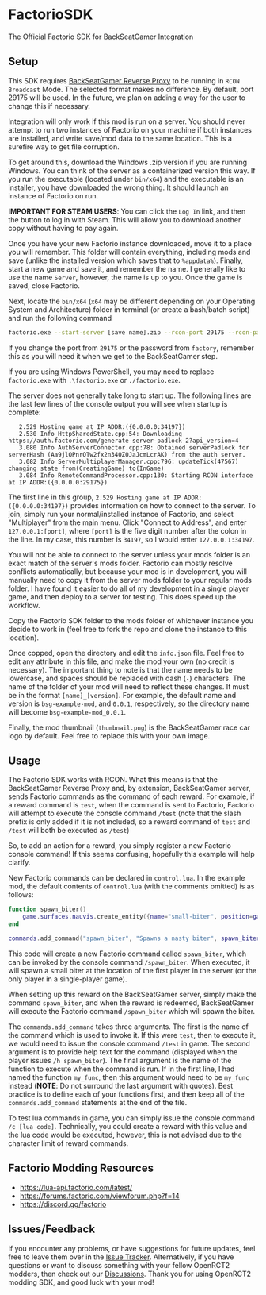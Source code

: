 # FactorioSDK
The Official Factorio SDK for BackSeatGamer Integration 

## Setup
This SDK requires [BackSeatGamer Reverse Proxy](https://github.com/BackSeatGamerCode/ReverseProxy) to be running in `RCON Broadcast` Mode. The selected format makes no difference. By default, port 29175 will be used. In the future, we plan on adding a way for the user to change this if necessary.

Integration will only work if this mod is run on a server. You should never attempt to run two instances of Factorio on your machine if both instances are installed, and write save/mod data to the same location.
This is a surefire way to get file corruption.

To get around this, download the Windows .zip version if you are running Windows. You can think of the server as a containerized version this way. If you run the executable (located under `bin/x64`) and the executable is an installer, you have downloaded the wrong thing. It should launch an instance of Factorio on run.

**IMPORTANT FOR STEAM USERS**: You can click the `Log In` link, and then the button to log in with Steam. This will allow you to download another copy without having to pay again.

Once you have your new Factorio instance downloaded, move it to a place you will remember. This folder will contain everything, including mods and save (unlike the installed version which saves that to `%appdata%`). Finally, start a new game and save it, and remember the name. I generally like to use the name `Server`, however, the name is up to you. Once the game is saved, close Factorio.

Next, locate the `bin/x64` (`x64` may be different depending on your Operating System and Architecture) folder in terminal (or create a bash/batch script) and run the following command
```bash
factorio.exe --start-server [save name].zip --rcon-port 29175 --rcon-password factory
```

If you change the port from `29175` or the password from `factory`, remember this as you will need it when we get to the BackSeatGamer step.

If you are using Windows PowerShell, you may need to replace `factorio.exe` with `.\factorio.exe` or `./factorio.exe`.

The server does not generally take long to start up. The following lines are the last few lines of the console output you will see when startup is complete:
```
   2.529 Hosting game at IP ADDR:({0.0.0.0:34197})
   2.530 Info HttpSharedState.cpp:54: Downloading https://auth.factorio.com/generate-server-padlock-2?api_version=4
   3.080 Info AuthServerConnector.cpp:78: Obtained serverPadlock for serverHash (Aa9jlOPnrQTw2fx2n340Z0JaJcmLcrAK) from the auth server.
   3.082 Info ServerMultiplayerManager.cpp:796: updateTick(47567) changing state from(CreatingGame) to(InGame)
   3.084 Info RemoteCommandProcessor.cpp:130: Starting RCON interface at IP ADDR:({0.0.0.0:29175})
```

The first line in this group, `2.529 Hosting game at IP ADDR:({0.0.0.0:34197})` provides information on how to connect to the server. To join, simply run your normal/installed instance of Factorio, and select "Multiplayer" from the main menu. Click "Connect to Address", and enter `127.0.0.1:[port]`, where `[port]` is the five digit number after the colon in the line. In my case, this number is `34197`, so I would enter `127.0.0.1:34197`.

You will not be able to connect to the server unless your mods folder is an exact match of the server's mods folder. Factorio can mostly resolve conflicts automatically, but because your mod is in development, you will manually need to copy it from the server mods folder to your regular mods folder. I have found it easier to do all of my development in a single player game, and then deploy to a server for testing. This does speed up the workflow.

Copy the Factorio SDK folder to the mods folder of whichever instance you decide to work in (feel free to fork the repo and clone the instance to this location). 

Once copped, open the directory and edit the `info.json` file. Feel free to edit any attribute in this file, and make the mod your own (no credit is necessary). The important thing to note is that the name needs to be lowercase, and spaces should be replaced with dash (`-`) characters. The name of the folder of your mod will need to reflect these changes. It must be in the format `[name]_[version]`. For example, the default name and version is `bsg-example-mod`, and `0.0.1`, respectively, so the directory name will become `bsg-example-mod_0.0.1`.

Finally, the mod thumbnail (`thumbnail.png`) is the BackSeatGamer race car logo by default. Feel free to replace this with your own image.

## Usage
The Factorio SDK works with RCON. What this means is that the BackSeatGamer Reverse Proxy and, by extension, BackSeatGamer server, sends Factorio commands as the command of each reward. For example, if a reward command is `test`, when the command is sent to Factorio, Factorio will attempt to execute the console command `/test` (note that the slash prefix is only added if it is not included, so a reward command of `test` and `/test` will both be executed as `/test`)

So, to add an action for a reward, you simply register a new Factorio console command! If this seems confusing, hopefully this example will help clarify.

New Factorio commands can be declared in `control.lua`. In the example mod, the default contents of `control.lua` (with the comments omitted) is as follows:
```lua
function spawn_biter()
	game.surfaces.nauvis.create_entity({name="small-biter", position=game.players[1].position}) 
end

commands.add_command("spawn_biter", "Spawns a nasty biter", spawn_biter)
```

This code will create a new Factorio command called `spawn_biter`, which can be invoked by the console command `/spawn_biter`. When executed, it will spawn a small biter at the location of the first player in the server (or the only player in a single-player game).

When setting up this reward on the BackSeatGamer server, simply make the command `spawn_biter`, and when the reward is redeemed, BackSeatGamer will execute the Factorio command `/spawn_biter` which will spawn the biter.

The `commands.add_command` takes three arguments. The first is the name of the command which is used to invoke it. If this were `test`, then to execute it, we would need to issue the console command `/test` in game. The second argument is to provide help text for the command (displayed when the player issues `/h spawn_biter`). The final argument is the name of the function to execute when the command is run. If in the first line, I had named the function `my_func`, then this argument would need to be `my_func` instead (**NOTE**: Do not surround the last argument with quotes). Best practice is to define each of your functions first, and then keep all of the `commands.add_command` statements at the end of the file.

To test lua commands in game, you can simply issue the console command `/c [lua code]`. Technically, you could create a reward with this value and the lua code would be executed, however, this is not advised due to the character limit of reward commands.

## Factorio Modding Resources
- https://lua-api.factorio.com/latest/
- https://forums.factorio.com/viewforum.php?f=14
- https://discord.gg/factorio

## Issues/Feedback
If you encounter any problems, or have suggestions for future updates, feel free to leave them over in the [Issue Tracker](https://github.com/BackSeatGamerCode/FactorioSDK/issues). Alternatively, if you have questions or want to discuss something with your fellow OpenRCT2 modders, then check out our [Discussions](https://github.com/BackSeatGamerCode/FactorioSDK/discussions). Thank you for using OpenRCT2 modding SDK, and good luck with your mod!